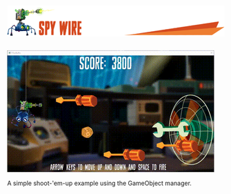 ![](/.github/images/spy_wire_title.png)
##
 ![](/.github/images/SpyWire.gif)


A simple shoot-'em-up example using the GameObject manager.
